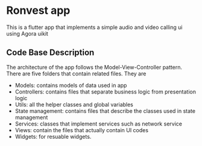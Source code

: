 # Ronvest app

This is a flutter app that implements a simple audio and video calling ui using Agora uikit

## Code Base Description

The architecture of the app follows the Model-View-Controller pattern.
There are five folders that contain related files. They are

- Models: contains models of data used in app
- Controllers: contains files that separate business logic from presentation logic
- Utils: all the helper classes and global variables
- State management: contains files that describe the classes used in state management
- Services: classes that implement services such as network service
- Views: contain the files that actually contain UI codes
- Widgets: for resuable widgets.
